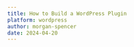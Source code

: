 ```yaml
---
title: How to Build a WordPress Plugin
platform: wordpress
author: morgan-spencer
date: 2024-04-20
---
```

